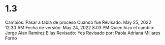 # 1.3

Cambios: Pasar a tabla de proceso
Cuando fue Revisado: May 25, 2022 12:30 AM
Fecha de  versión: May 24, 2022 8:03 PM
Quien hizo el cambio: Jorge Alan Ramírez Elías
Revisado: Yes
Revisado por: Paola Adriana Millares Forno